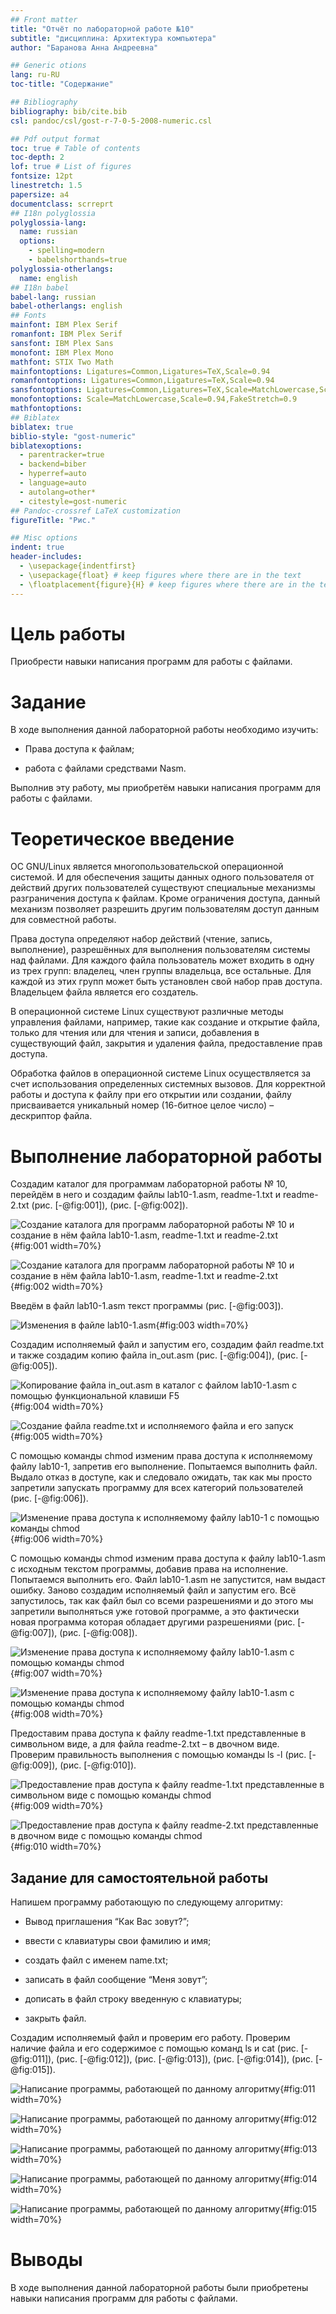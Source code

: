```yaml
---
## Front matter
title: "Отчёт по лабораторной работе №10"
subtitle: "дисциплина: Архитектура компьютера"
author: "Баранова Анна Андреевна"

## Generic otions
lang: ru-RU
toc-title: "Содержание"

## Bibliography
bibliography: bib/cite.bib
csl: pandoc/csl/gost-r-7-0-5-2008-numeric.csl

## Pdf output format
toc: true # Table of contents
toc-depth: 2
lof: true # List of figures
fontsize: 12pt
linestretch: 1.5
papersize: a4
documentclass: scrreprt
## I18n polyglossia
polyglossia-lang:
  name: russian
  options:
	- spelling=modern
	- babelshorthands=true
polyglossia-otherlangs:
  name: english
## I18n babel
babel-lang: russian
babel-otherlangs: english
## Fonts
mainfont: IBM Plex Serif
romanfont: IBM Plex Serif
sansfont: IBM Plex Sans
monofont: IBM Plex Mono
mathfont: STIX Two Math
mainfontoptions: Ligatures=Common,Ligatures=TeX,Scale=0.94
romanfontoptions: Ligatures=Common,Ligatures=TeX,Scale=0.94
sansfontoptions: Ligatures=Common,Ligatures=TeX,Scale=MatchLowercase,Scale=0.94
monofontoptions: Scale=MatchLowercase,Scale=0.94,FakeStretch=0.9
mathfontoptions:
## Biblatex
biblatex: true
biblio-style: "gost-numeric"
biblatexoptions:
  - parentracker=true
  - backend=biber
  - hyperref=auto
  - language=auto
  - autolang=other*
  - citestyle=gost-numeric
## Pandoc-crossref LaTeX customization
figureTitle: "Рис."

## Misc options
indent: true
header-includes:
  - \usepackage{indentfirst}
  - \usepackage{float} # keep figures where there are in the text
  - \floatplacement{figure}{H} # keep figures where there are in the text
---
```


# Цель работы

Приобрести навыки написания программ для работы с файлами.

# Задание

В ходе выполнения данной лабораторной работы необходимо изучить:

* Права доступа к файлам;

* работа с файлами средствами Nasm.

Выполнив эту работу, мы приобретём навыки написания программ для работы с файлами.

# Теоретическое введение

ОС GNU/Linux является многопользовательской операционной системой. И для обеспечения защиты данных одного пользователя от действий других пользователей существуют специальные механизмы разграничения доступа к файлам. Кроме ограничения доступа, данный механизм позволяет разрешить другим пользователям доступ данным для совместной работы.

Права доступа определяют набор действий (чтение, запись, выполнение), разрешённых для выполнения пользователям системы над файлами. Для каждого файла пользователь может входить в одну из трех групп: владелец, член группы владельца, все остальные. Для каждой из этих групп может быть установлен свой набор прав доступа. Владельцем файла является его создатель.

В операционной системе Linux существуют различные методы управления файлами, например, такие как создание и открытие файла, только для чтения или для чтения и записи, добавления в существующий файл, закрытия и удаления файла, предоставление прав доступа.

Обработка файлов в операционной системе Linux осуществляется за счет использования определенных системных вызовов. Для корректной работы и доступа к файлу при его открытии или создании, файлу присваивается уникальный номер (16-битное целое число) – дескриптор файла.

# Выполнение лабораторной работы

Создадим каталог для программам лабораторной работы № 10, перейдём в него и создадим файлы lab10-1.asm, readme-1.txt и readme-2.txt (рис. [-@fig:001]), (рис. [-@fig:002]).

![Создание каталога для программ лабораторной работы № 10 и создание в нём файла lab10-1.asm, readme-1.txt и readme-2.txt](image/p1.png){#fig:001 width=70%}

![Создание каталога для программ лабораторной работы № 10 и создание в нём файла lab10-1.asm, readme-1.txt и readme-2.txt](image/p2.png){#fig:002 width=70%}

Введём в файл lab10-1.asm текст программы (рис. [-@fig:003]).

![Изменения в файле lab10-1.asm](image/p3.png){#fig:003 width=70%}

Создадим исполняемый файл и запустим его, создадим файл readme.txt и также создадим копию файла in_out.asm (рис. [-@fig:004]), (рис. [-@fig:005]).

![Копирование файла in_out.asm в каталог с файлом lab10-1.asm с помощью функциональной клавиши F5](image/p4.png){#fig:004 width=70%}

![Создание файла readme.txt и исполняемого файла и его запуск](image/p5.png){#fig:005 width=70%}

С помощью команды chmod изменим права доступа к исполняемому файлу lab10-1, запретив его выполнение. Попытаемся выполнить файл. Выдало отказ в доступе, как и следовало ожидать, так как мы просто запретили запускать программу для всех категорий пользователей (рис. [-@fig:006]).

![Изменение права доступа к исполняемому файлу lab10-1 с помощью команды chmod](image/p6.png){#fig:006 width=70%}

С помощью команды chmod изменим права доступа к файлу lab10-1.asm с исходным текстом программы, добавив права на исполнение. Попытаемся выполнить его. Файл lab10-1.asm не запустится, нам выдаст ошибку. Заново создадим исполняемый файл и запустим его. Всё запустилось, так как файл был со всеми разрешениями и до этого мы запретили выполняться уже готовой программе, а это фактически новая программа которая обладает другими разрешениями (рис. [-@fig:007]), (рис. [-@fig:008]).

![Изменение права доступа к исполняемому файлу lab10-1.asm с помощью команды chmod](image/p7.png){#fig:007 width=70%}

![Изменение права доступа к исполняемому файлу lab10-1.asm с помощью команды chmod](image/p8.png){#fig:008 width=70%}

Предоставим права доступа к файлу readme-1.txt представленные в символьном виде, а для файла readme-2.txt – в двочном виде. Проверим правильность выполнения с помощью команды ls -l (рис. [-@fig:009]), (рис. [-@fig:010]).

![Предоставление прав доступа к файлу readme-1.txt представленные в символьном виде с помощью команды chmod](image/p9.png){#fig:009 width=70%}

![Предоставление прав доступа к файлу readme-2.txt представленные в двочном виде с помощью команды chmod](image/p10.png){#fig:010 width=70%}

## Задание для самостоятельной работы

Напишем программу работающую по следующему алгоритму:

* Вывод приглашения “Как Вас зовут?”;

* ввести с клавиатуры свои фамилию и имя;

* создать файл с именем name.txt;

* записать в файл сообщение “Меня зовут”;

* дописать в файл строку введенную с клавиатуры;

* закрыть файл.

Создадим исполняемый файл и проверим его работу. Проверим наличие файла и его содержимое с помощью команд ls и cat (рис. [-@fig:011]), (рис. [-@fig:012]), (рис. [-@fig:013]), (рис. [-@fig:014]), (рис. [-@fig:015]).

![Написание программы, работающей по данному алгоритму](image/p11.png){#fig:011 width=70%}

![Написание программы, работающей по данному алгоритму](image/p12.png){#fig:012 width=70%}

![Написание программы, работающей по данному алгоритму](image/p13.png){#fig:013 width=70%}

![Написание программы, работающей по данному алгоритму](image/p14.png){#fig:014 width=70%}

![Написание программы, работающей по данному алгоритму](image/p15.png){#fig:015 width=70%}

# Выводы

В ходе выполнения данной лабораторной работы были приобретены навыки написания программ для работы с файлами.


